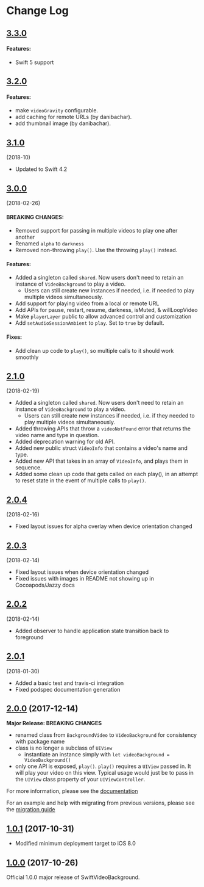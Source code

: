 # Change Log

## [3.3.0](https://github.com/dingwilson/SwiftVideoBackground/tree/3.3.0)

#### Features:
- Swift 5 support

## [3.2.0](https://github.com/dingwilson/SwiftVideoBackground/tree/3.2.0)

#### Features:
- make `videoGravity` configurable.
- add caching for remote URLs (by danibachar).
- add thumbnail image (by danibachar).

## [3.1.0](https://github.com/dingwilson/SwiftVideoBackground/tree/3.1.0)
(2018-10)
- Updated to Swift 4.2

## [3.0.0](https://github.com/dingwilson/SwiftVideoBackground/tree/3.0.0)
(2018-02-26)
#### BREAKING CHANGES:
- Removed support for passing in multiple videos to play one after another
- Renamed `alpha` to `darkness`
- Removed non-throwing `play()`. Use the throwing `play()` instead.

#### Features:
- Added a singleton called `shared`. Now users don't need to retain an instance of `VideoBackground` to play a video.
  - Users can still create new instances if needed, i.e. if needed to play multiple videos simultaneously.
- Add support for playing video from a local or remote URL
- Add APIs for pause, restart, resume, darkness, isMuted, & willLoopVideo
- Make `playerLayer` public to allow advanced control and customization
- Add `setAudioSessionAmbient` to `play`. Set to `true` by default.

#### Fixes:
- Add clean up code to `play()`, so multiple calls to it should work smoothly

## [2.1.0](https://github.com/dingwilson/SwiftVideoBackground/tree/2.1.0)
(2018-02-19)
- Added a singleton called `shared`. Now users don't need to retain an instance of `VideoBackground` to play a video.
  - Users can still create new instances if needed, i.e. if they needed to play multiple videos simultaneously.
- Added throwing APIs that throw a `videoNotFound` error that returns the video name and type in question.
- Added deprecation warning for old API.
- Added new public struct `VideoInfo` that contains a video's name and type.
- Added new API that takes in an array of `VideoInfo`, and plays them in sequence.
- Added some clean up code that gets called on each play(), in an attempt to reset state in the event of multiple calls to `play()`.

## [2.0.4](https://github.com/dingwilson/SwiftVideoBackground/tree/2.0.4)
(2018-02-16)
- Fixed layout issues for alpha overlay when device orientation changed

## [2.0.3](https://github.com/dingwilson/SwiftVideoBackground/tree/2.0.3)
(2018-02-14)
- Fixed layout issues when device orientation changed
- Fixed issues with images in README not showing up in Cocoapods/Jazzy docs

## [2.0.2](https://github.com/dingwilson/SwiftVideoBackground/tree/2.0.2)
(2018-02-14)
- Added observer to handle application state transition back to foreground

## [2.0.1](https://github.com/dingwilson/SwiftVideoBackground/tree/2.0.1)
(2018-01-30)
- Added a basic test and travis-ci integration
- Fixed podspec documentation generation

## [2.0.0](https://github.com/dingwilson/SwiftVideoBackground/tree/2.0.0) (2017-12-14)
**Major Release: BREAKING CHANGES**
- renamed class from `BackgroundVideo` to `VideoBackground` for consistency with package name
- class is no longer a subclass of `UIView`
  - instantiate an instance simply with `let videoBackground = VideoBackground()`
- only one API is exposed, `play()`. `play()` requires a `UIView` passed in. It will play your video on this view. Typical usage would just be to pass in the `UIView` class property of your `UIViewController`.

For more information, please see the [documentation](http://wilsonding.com/SwiftVideoBackground/)

For an example and help with migrating from previous versions, please see the [migration guide](migration-2.0.0.md)

## [1.0.1](https://github.com/dingwilson/SwiftVideoBackground/tree/1.0.1) (2017-10-31)
- Modified minimum deployment target to iOS 8.0

## [1.0.0](https://github.com/dingwilson/SwiftVideoBackground/tree/1.0.0) (2017-10-26)
Official 1.0.0 major release of SwiftVideoBackground.
